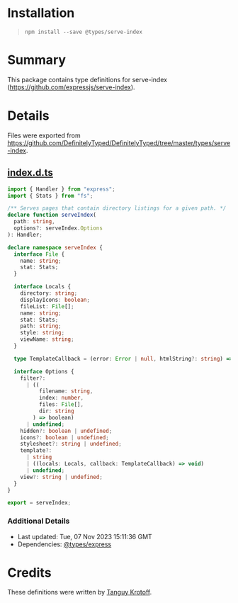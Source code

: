 # Installation

> `npm install --save @types/serve-index`

# Summary

This package contains type definitions for serve-index (https://github.com/expressjs/serve-index).

# Details

Files were exported from https://github.com/DefinitelyTyped/DefinitelyTyped/tree/master/types/serve-index.

## [index.d.ts](https://github.com/DefinitelyTyped/DefinitelyTyped/tree/master/types/serve-index/index.d.ts)

```ts
import { Handler } from "express";
import { Stats } from "fs";

/** Serves pages that contain directory listings for a given path. */
declare function serveIndex(
  path: string,
  options?: serveIndex.Options
): Handler;

declare namespace serveIndex {
  interface File {
    name: string;
    stat: Stats;
  }

  interface Locals {
    directory: string;
    displayIcons: boolean;
    fileList: File[];
    name: string;
    stat: Stats;
    path: string;
    style: string;
    viewName: string;
  }

  type TemplateCallback = (error: Error | null, htmlString?: string) => void;

  interface Options {
    filter?:
      | ((
          filename: string,
          index: number,
          files: File[],
          dir: string
        ) => boolean)
      | undefined;
    hidden?: boolean | undefined;
    icons?: boolean | undefined;
    stylesheet?: string | undefined;
    template?:
      | string
      | ((locals: Locals, callback: TemplateCallback) => void)
      | undefined;
    view?: string | undefined;
  }
}

export = serveIndex;
```

### Additional Details

- Last updated: Tue, 07 Nov 2023 15:11:36 GMT
- Dependencies: [@types/express](https://npmjs.com/package/@types/express)

# Credits

These definitions were written by [Tanguy Krotoff](https://github.com/tkrotoff).
